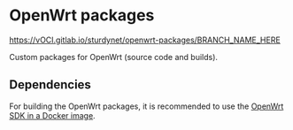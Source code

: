 # OpenWrt packages

https://vOCI.gitlab.io/sturdynet/openwrt-packages/BRANCH_NAME_HERE

Custom packages for OpenWrt (source code and builds).

## Dependencies

For building the OpenWrt packages, it is recommended to use the [OpenWrt SDK in a Docker image](https://gitlab.com/vOCI/docker-openwrt-sdk).
